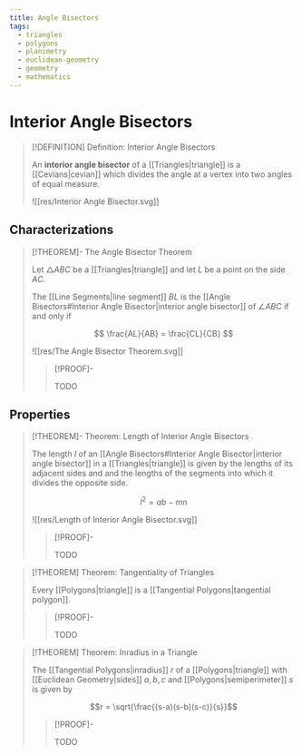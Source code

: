 ```yaml
---
title: Angle Bisectors
tags:
  - triangles
  - polygons
  - planimetry
  - euclidean-geometry
  - geometry
  - mathematics
---
```


# Interior Angle Bisectors

>[!DEFINITION] Definition: Interior Angle Bisectors
>
>An **interior angle bisector** of a [[Triangles|triangle]] is a [[Cevians|cevian]] which divides the angle at a vertex into two angles of equal measure.
>
>![[res/Interior Angle Bisector.svg]]
>

## Characterizations

>[!THEOREM]- The Angle Bisector Theorem
>
>Let $\triangle ABC$ be a [[Triangles|triangle]] and let $L$ be a point on the side $AC$.
>
>The [[Line Segments|line segment]] $BL$ is the [[Angle Bisectors#Interior Angle Bisector|interior angle bisector]] of $\angle ABC$ if and only if
>
>$$
>\frac{AL}{AB} = \frac{CL}{CB}
>$$
>
>![[res/The Angle Bisector Theorem.svg]]
>
>>[!PROOF]-
>>
>>TODO
>>
>

## Properties

>[!THEOREM]- Theorem: Length of Interior Angle Bisectors
>
>The length $l$ of an [[Angle Bisectors#Interior Angle Bisector|interior angle bisector]] in a [[Triangles|triangle]] is given by the lengths of its adjacent sides and and the lengths of the segments into which it divides the opposite side.
>
>$$
>l^2 = ab - mn
>$$
>
>![[res/Length of Interior Angle Bisector.svg]]
>
>>[!PROOF]-
>>
>>TODO
>>
>

>[!THEOREM] Theorem: Tangentiality of Triangles
>
>Every [[Polygons|triangle]] is a [[Tangential Polygons|tangential polygon]].
>
>>[!PROOF]-
>>
>>TODO
>>
>

>[!THEOREM] Theorem: Inradius in a Triangle
>
>The [[Tangential Polygons|inradius]] $r$ of a [[Polygons|triangle]] with [[Euclidean Geometry|sides]] $a,b,c$ and [[Polygons|semiperimeter]] $s$ is given by
>
>$$r = \sqrt{\frac{(s-a)(s-b)(s-c)}{s}}$$
>
>>[!PROOF]-
>>
>>TODO
>>
>